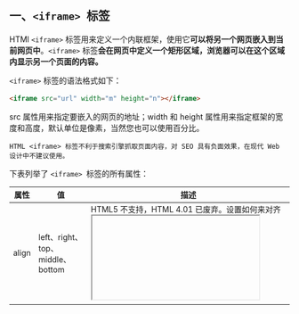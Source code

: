 ## 一、`<iframe> `标签

HTMl `<iframe>` 标签用来定义一个内联框架，使用它**可以将另一个网页嵌入到当前网页中**。`<iframe>` 标签**会在网页中定义一个矩形区域，浏览器可以在这个区域内显示另一个页面的内容。**

`<iframe>` 标签的语法格式如下：

```html
<iframe src="url" width="m" height="n"></iframe>
```

src 属性用来指定要嵌入的网页的地址；width 和 height 属性用来指定框架的宽度和高度，默认单位是像素，当然您也可以使用百分比。

```
HTML <iframe> 标签不利于搜索引擎抓取页面内容，对 SEO 具有负面效果，在现代 Web 设计中不建议使用。
```

下表列举了 `<iframe> `标签的所有属性：

| 属性         | 值                                                           | 描述                                                         |
| ------------ | ------------------------------------------------------------ | ------------------------------------------------------------ |
| align        | left、right、top、middle、bottom                             | HTML5 不支持，HTML 4.01 已废弃。设置如何来对齐 <iframe>。    |
| frameborder  | 1、0                                                         | HTML5 不支持。设置是否显示 <iframe> 周围的边框。             |
| height       | 像素                                                         | 设置 <iframe> 的高度。                                       |
| longdesc     | URL                                                          | HTML5 不支持。设置一个页面，该页面中包含了有关 <iframe> 的描述。 |
| marginheight | 像素                                                         | HTML5 不支持。设置 <iframe> 的顶部和底部的边距。             |
| marginwidth  | 像素                                                         | HTML5 不支持。设置 <iframe> 的左侧和右侧的边距。             |
| name         | text                                                         | 设置 <iframe> 的名称。                                       |
| sandbox      | ""、allow-forms、allow-same-origin、allow-scripts、allow-top-navigation | 对 <iframe> 的内容定义一系列额外的限制。                     |
| scrolling    | yes、no、auto                                                | HTML5 不支持。设置是否在 <iframe> 中显示滚动条。             |
| seamless     | seamless                                                     | 让 <iframe> 看起来像是父文档中的一部分（即没有边框和滚动条）。 |
| src          | URL                                                          | 设置要在 <iframe> 中显示的文档地址（URL）。                  |
| srcdoc       | HTML 代码                                                    | 设置 <iframe> 中要显示的内容，该属性会覆盖 src 属性。        |
| width        | 像素                                                         | 设置 <iframe> 的宽度。                                       |

## 二、HTML `<iframe>` 示例

### 2.1 示例1

为内联框架设置高度和宽度。

```html
<!DOCTYPE html>
<html lang="en">
    <head>
        <meta charset="utf-8">
        <title>HTML &lt;iframe&gt; 标签演示</title>
    </head>
    <body>
        <p>下面的内联框架将嵌入C语言中文网首页，宽度设置为 330 像素，高度设置为 580 像素，用以模拟手机端的显示效果。</p>
        <iframe src="http://c.biancheng.net/" width="330" height="580"></iframe>
    </body>
</html>
```

显示效果：

<img src="17.HTML内联框架.assets/image-20221226185032588.png" alt="image-20221226185032588" style="zoom:67%;" />

### 2.2 示例2

在 `<iframe>` 中打开指定页面。

```html
<!DOCTYPE html>
<html lang="en">
    <head>
        <meta charset="utf-8">
        <title>HTML &lt;iframe&gt; 标签演示</title>
        <style type="text/css">
            #myframe{
                border: 1px solid #ddd;
                background-color: #f6f6f6;
            }
        </style>
    </head>
    <body>
        <p><a href="http://c.biancheng.net/" target="myframe">猛击这里查看C语言中文网在手机端的显示效果</a></p>
        <iframe id="myframe" name="myframe" width="330" height="580"></iframe>
    </body>
</html>
```

显示效果：

<img src="17.HTML内联框架.assets/image-20221226185245891.png" alt="image-20221226185245891" style="zoom:67%;" />

点击链接，即可在灰色板块中打开C语言中文网首页。

 注意，要想实现上述效果，**需要为` <iframe>` 标签设置 name 属性，并将 `<a>` 标签中 target 属性的值设置为 name 属性的值**。

### 2.3 示例3

`<iframe>` 标签除了可以嵌入网页，**还可以嵌入图片、视频等其它资源**，嵌入的图片可以直接在当前页面上显示，嵌入的视频可以直接在当前页面上播放。请看下面的代码：

```html
<!DOCTYPE html>
<html lang="en">
    <head>
        <meta charset="utf-8">
        <title>HTML &lt;iframe&gt; 标签演示</title>
    </head>
    <body>
        <p>在 HTML 内联框架中嵌入C语言中文网 Logo。</p>
        <iframe src="./logo.png" width="300" height="73" scrolling="no" style="border:1px solid #ddd;"></iframe>
    </body>
</html>
```

运行效果：

![image-20221226185450141](17.HTML内联框架.assets/image-20221226185450141.png)

嵌入其它资源时，需要将 `<iframe>` 标签的 src 属性设置为资源地址。